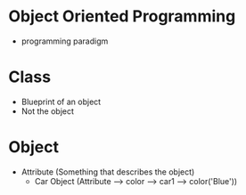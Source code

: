 # Object Oriented Programming

- programming paradigm

# Class

- Blueprint of an object
- Not the object

# Object

- Attribute (Something that describes the object)
    - Car Object (Attribute --> color --> car1 --> color('Blue'))